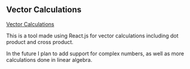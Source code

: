 ## Vector Calculations

[Vector Calculations](https://josephperez3.github.io/vector-calculations/)

This is a tool made using React.js for vector calculations including dot product and cross product.

In the future I plan to add support for complex numbers, as well as more calculations done in linear algebra.
